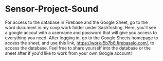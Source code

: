 # Sensor-Project-Sound

For access to the database in Firebase and the Google Sheet, go to the word document in my coop work folder under SashTesting. Here, you'll see a google accout with a username and password that will give you access to everything you need. After logging in, go to the Google Sheets homepage to access the sheet, and use this link, https://work-5b7b6.firebaseio.com/, to access the database. Feel free to share yourself into the database or the sheet after if you'd like to work from your own Google account! 
